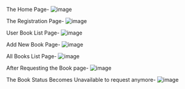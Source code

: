 The Home Page-
![image](https://github.com/saurabh4073/Bookswap-Hub/assets/49804941/b03d6d22-5076-4be5-9ef4-67d1c3406b1f)

The Registration Page-
![image](https://github.com/saurabh4073/Bookswap-Hub/assets/49804941/a011523a-da6b-4f08-aa65-f0621c327f4c)

User Book List Page-
![image](https://github.com/saurabh4073/Bookswap-Hub/assets/49804941/ad9a9672-e17e-40f3-9762-5a83508ca00e)

Add New Book Page-
![image](https://github.com/saurabh4073/Bookswap-Hub/assets/49804941/ade2c7d7-1bf3-497d-9c1c-f07e1b706663)

All Books List Page-
![image](https://github.com/saurabh4073/Bookswap-Hub/assets/49804941/efd48cd4-fb13-46de-9f73-72e43eb98a7b)

After Requesting the Book page-
![image](https://github.com/saurabh4073/Bookswap-Hub/assets/49804941/8a26f281-1af7-42e1-914b-6c05c756ca98)

The Book Status Becomes Unavailable to request anymore-
![image](https://github.com/saurabh4073/Bookswap-Hub/assets/49804941/ea61cf63-1da2-42be-948c-8dbcaf092be9)
